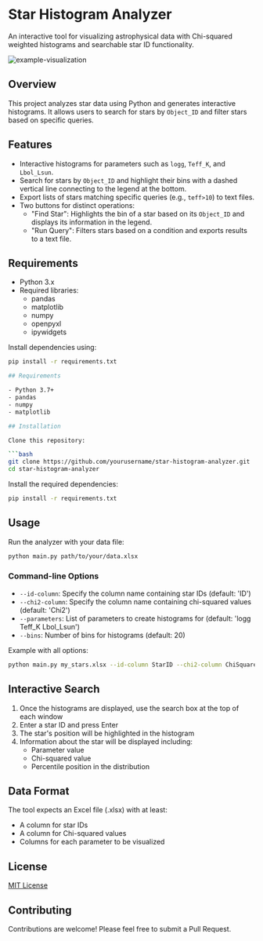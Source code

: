# Star Histogram Analyzer

An interactive tool for visualizing astrophysical data with Chi-squared weighted histograms and searchable star ID functionality.

![example-visualization](example.png)


## Overview
This project analyzes star data using Python and generates interactive histograms. It allows users to search for stars by `Object_ID` and filter stars based on specific queries.

## Features
- Interactive histograms for parameters such as `logg`, `Teff_K`, and `Lbol_Lsun`.
- Search for stars by `Object_ID` and highlight their bins with a dashed vertical line connecting to the legend at the bottom.
- Export lists of stars matching specific queries (e.g., `teff>10`) to text files.
- Two buttons for distinct operations:
  - "Find Star": Highlights the bin of a star based on its `Object_ID` and displays its information in the legend.
  - "Run Query": Filters stars based on a condition and exports results to a text file.

## Requirements
- Python 3.x
- Required libraries:
  - pandas
  - matplotlib
  - numpy
  - openpyxl
  - ipywidgets

Install dependencies using:
```bash
pip install -r requirements.txt

## Requirements

- Python 3.7+
- pandas
- numpy
- matplotlib

## Installation

Clone this repository:

```bash
git clone https://github.com/yourusername/star-histogram-analyzer.git
cd star-histogram-analyzer
```

Install the required dependencies:

```bash
pip install -r requirements.txt
```

## Usage

Run the analyzer with your data file:

```bash
python main.py path/to/your/data.xlsx
```

### Command-line Options

- `--id-column`: Specify the column name containing star IDs (default: 'ID')
- `--chi2-column`: Specify the column name containing chi-squared values (default: 'Chi2')
- `--parameters`: List of parameters to create histograms for (default: 'logg Teff_K Lbol_Lsun')
- `--bins`: Number of bins for histograms (default: 20)

Example with all options:

```bash
python main.py my_stars.xlsx --id-column StarID --chi2-column ChiSquared --parameters mass radius luminosity --bins 30
```

## Interactive Search

1. Once the histograms are displayed, use the search box at the top of each window
2. Enter a star ID and press Enter
3. The star's position will be highlighted in the histogram
4. Information about the star will be displayed including:
   - Parameter value
   - Chi-squared value
   - Percentile position in the distribution

## Data Format

The tool expects an Excel file (.xlsx) with at least:
- A column for star IDs
- A column for Chi-squared values
- Columns for each parameter to be visualized

## License

[MIT License](LICENSE)

## Contributing

Contributions are welcome! Please feel free to submit a Pull Request.
